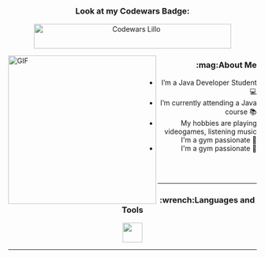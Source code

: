 <div align="center">
  
<h3>Look at my Codewars Badge:</h3>
<p>
<a href="https://www.codewars.com/users/JoeBlillo/badges/small" target="blank"><img align="center" src="https://www.codewars.com/users/JoeBlillo/badges/large" alt="Codewars Lillo" height="50" width="400" /></a>
</p>
  
</div>

<img align="left" alt="GIF" width="300" src="https://i.pinimg.com/originals/e4/26/70/e426702edf874b181aced1e2fa5c6cde.gif" />
<div align="right">
<h3>:mag:About Me</h3>

-  I’m a Java Developer Student :computer:
-  I’m currently attending a Java course :books:
-  My hobbies are playing videogames, listening music I'm a gym passionate :musical_note:
-  I'm a gym passionate 💪
</div>

<br>
<br>
<hr>

<div align="center">

<h3>:wrench:Languages and Tools</h3>


<code><img height="40" src="https://www.vectorlogo.zone/logos/java/java-icon.svg"></code>
</div>
<hr>

<div align="center">
<svg viewBox="-16 -32 880 192" width="880" height="192" xmlns="http://www.w3.org/2000/svg">
</div>
